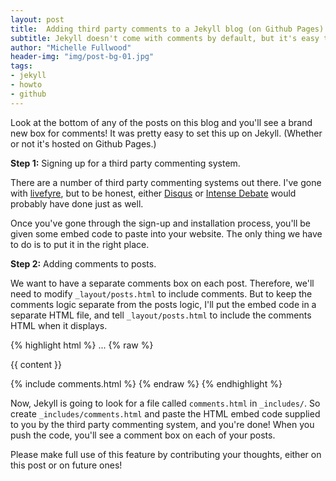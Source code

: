 ```yaml
---
layout: post
title:  Adding third party comments to a Jekyll blog (on Github Pages)
subtitle: Jekyll doesn't come with comments by default, but it's easy to add them.
author: "Michelle Fullwood"
header-img: "img/post-bg-01.jpg"
tags: 
- jekyll 
- howto 
- github
---
```


Look at the bottom of any of the posts on this blog and you'll see a
brand new box for comments! It was pretty easy to set this up on Jekyll.
(Whether or not it's hosted on Github Pages.)

**Step 1:** Signing up for a third party commenting system.

There are a number of third party commenting systems out there.
I've gone with <a href="http://livefyre.com">livefyre</a>, but
to be honest, either <a href="http://disqus.com">Disqus</a> or
<a href="http://intensedebate.com">Intense Debate</a> would
probably have done just as well.

Once you've gone through the sign-up and installation process, 
you'll be given some embed code to paste into your website.
The only thing we have to do is to put it in the right place.

**Step 2:** Adding comments to posts.

We want to have a separate comments box on each post. Therefore,
we'll need to modify `_layout/posts.html` to include comments.
But to keep the comments logic separate from the posts logic, I'll put
the embed code in a separate HTML file, and tell `_layout/posts.html`
to include the comments HTML when it displays.

{% highlight html %}
...
{% raw %}
<div class="post">{{ content }}</div>

<!-- Comments will go underneath the post -->
{% include comments.html %}
{% endraw %}
{% endhighlight %}

Now, Jekyll is going to look for a file called `comments.html` in 
`_includes/`. So create `_includes/comments.html` and paste the HTML
embed code supplied to you by the third party commenting system,
and you're done! When you push the code, you'll see a comment box
on each of your posts.

Please make full use of this feature by contributing your thoughts,
either on this post or on future ones!

